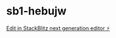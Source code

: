 # sb1-hebujw

[Edit in StackBlitz next generation editor ⚡️](https://stackblitz.com/~/github.com/manojrahar/sb1-hebujw)